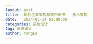 ```yaml
---
layout: post
title:  现代企业架构框架白皮书 - 技术架构
date:   2024-05-14 01:00:00
categories: 系统设计
tag: 系统设计
author: YangLe
---
```


